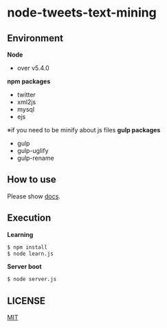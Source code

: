 # node-tweets-text-mining

## Environment
__Node__
- over v5.4.0

__npm packages__
- twitter
- xml2js
- mysql
- ejs

※if you need to be minify about js files
__gulp packages__
- gulp
- gulp-uglify
- gulp-rename


## How to use
Please show [docs](https://github.com/k-kuwahara/node-tweets-text-mining/blob/master/docs/).

## Execution
__Learning__
```cmd
$ npm install
$ node learn.js
```

__Server boot__
```cmd
$ node server.js
```

## LICENSE
[MIT](https://github.com/k-kuwahara/node-tweets-text-mining/blob/master/LICENSE)
